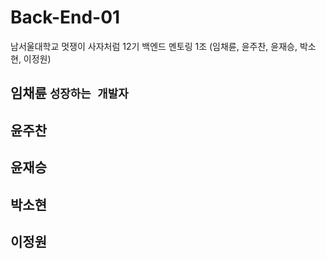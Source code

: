 # Back-End-01
남서울대학교 멋쟁이 사자처럼 12기 백엔드 멘토링 1조 (임채륜, 윤주찬, 윤재승, 박소현, 이정원)

## 임채륜 `성장하는 개발자`
## 윤주찬 
## 윤재승
## 박소현
## 이정원
